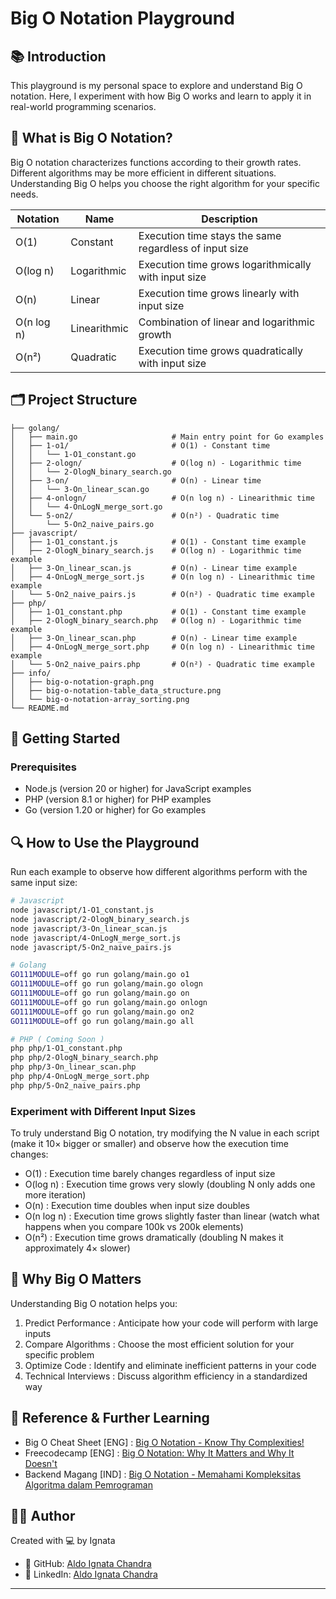 # Big O Notation Playground

## 📚 Introduction

This playground is my personal space to explore and understand Big O notation. Here, I experiment with how Big O works and learn to apply it in real-world programming scenarios.

## 🧮 What is Big O Notation?

Big O notation characterizes functions according to their growth rates. Different algorithms may be more efficient in different situations. Understanding Big O helps you choose the right algorithm for your specific needs.

| Notation   | Name         | Description                                            |
| ---------- | ------------ | ------------------------------------------------------ |
| O(1)       | Constant     | Execution time stays the same regardless of input size |
| O(log n)   | Logarithmic  | Execution time grows logarithmically with input size   |
| O(n)       | Linear       | Execution time grows linearly with input size          |
| O(n log n) | Linearithmic | Combination of linear and logarithmic growth           |
| O(n²)      | Quadratic    | Execution time grows quadratically with input size     |

## 🗂️ Project Structure

```
├── golang/
│   ├── main.go                     # Main entry point for Go examples
│   ├── 1-o1/                       # O(1) - Constant time
│   │   └── 1-O1_constant.go
│   ├── 2-ologn/                    # O(log n) - Logarithmic time
│   │   └── 2-OlogN_binary_search.go
│   ├── 3-on/                       # O(n) - Linear time
│   │   └── 3-On_linear_scan.go
│   ├── 4-onlogn/                   # O(n log n) - Linearithmic time
│   │   └── 4-OnLogN_merge_sort.go
│   └── 5-on2/                      # O(n²) - Quadratic time
│       └── 5-On2_naive_pairs.go
├── javascript/
│   ├── 1-O1_constant.js            # O(1) - Constant time example
│   ├── 2-OlogN_binary_search.js    # O(log n) - Logarithmic time example
│   ├── 3-On_linear_scan.js         # O(n) - Linear time example
│   ├── 4-OnLogN_merge_sort.js      # O(n log n) - Linearithmic time example
│   └── 5-On2_naive_pairs.js        # O(n²) - Quadratic time example
├── php/
│   ├── 1-O1_constant.php           # O(1) - Constant time example
│   ├── 2-OlogN_binary_search.php   # O(log n) - Logarithmic time example
│   ├── 3-On_linear_scan.php        # O(n) - Linear time example
│   ├── 4-OnLogN_merge_sort.php     # O(n log n) - Linearithmic time example
│   └── 5-On2_naive_pairs.php       # O(n²) - Quadratic time example
├── info/
│   ├── big-o-notation-graph.png
│   ├── big-o-notation-table_data_structure.png
│   └── big-o-notation-array_sorting.png
└── README.md
```

## 🚀 Getting Started

### Prerequisites

- Node.js (version 20 or higher) for JavaScript examples
- PHP (version 8.1 or higher) for PHP examples
- Go (version 1.20 or higher) for Go examples

## 🔍 How to Use the Playground

Run each example to observe how different algorithms perform with the same input size:

```bash
# Javascript
node javascript/1-O1_constant.js
node javascript/2-OlogN_binary_search.js
node javascript/3-On_linear_scan.js
node javascript/4-OnLogN_merge_sort.js
node javascript/5-On2_naive_pairs.js

# Golang
GO111MODULE=off go run golang/main.go o1
GO111MODULE=off go run golang/main.go ologn
GO111MODULE=off go run golang/main.go on
GO111MODULE=off go run golang/main.go onlogn
GO111MODULE=off go run golang/main.go on2
GO111MODULE=off go run golang/main.go all

# PHP ( Coming Soon )
php php/1-O1_constant.php
php php/2-OlogN_binary_search.php
php php/3-On_linear_scan.php
php php/4-OnLogN_merge_sort.php
php php/5-On2_naive_pairs.php

```

### Experiment with Different Input Sizes

To truly understand Big O notation, try modifying the N value in each script (make it 10× bigger or smaller) and observe how the execution time changes:

- O(1) : Execution time barely changes regardless of input size
- O(log n) : Execution time grows very slowly (doubling N only adds one more iteration)
- O(n) : Execution time doubles when input size doubles
- O(n log n) : Execution time grows slightly faster than linear (watch what happens when you compare 100k vs 200k elements)
- O(n²) : Execution time grows dramatically (doubling N makes it approximately 4× slower)

## 🧠 Why Big O Matters

Understanding Big O notation helps you:

1. Predict Performance : Anticipate how your code will perform with large inputs
2. Compare Algorithms : Choose the most efficient solution for your specific problem
3. Optimize Code : Identify and eliminate inefficient patterns in your code
4. Technical Interviews : Discuss algorithm efficiency in a standardized way

## 📖 Reference & Further Learning

- Big O Cheat Sheet [ENG] : [Big O Notation - Know Thy Complexities!](https://www.bigocheatsheet.com/)
- Freecodecamp [ENG] : [Big O Notation: Why It Matters and Why It Doesn't](https://www.freecodecamp.org/news/big-o-notation-why-it-matters-and-why-it-doesnt-1674cfa8a23c/)
- Backend Magang [IND] : [Big O Notation - Memahami Kompleksitas Algoritma dalam Pemrograman](https://www.youtube.com/watch?v=XgKfcZctwA8)

## 👨‍💻 Author

Created with 💻 by Ignata

- 📂 GitHub: [Aldo Ignata Chandra](https://github.com/aldoignatachandra)
- 💼 LinkedIn: [Aldo Ignata Chandra](https://linkedin.com/in/aldoignatachandra)

---
